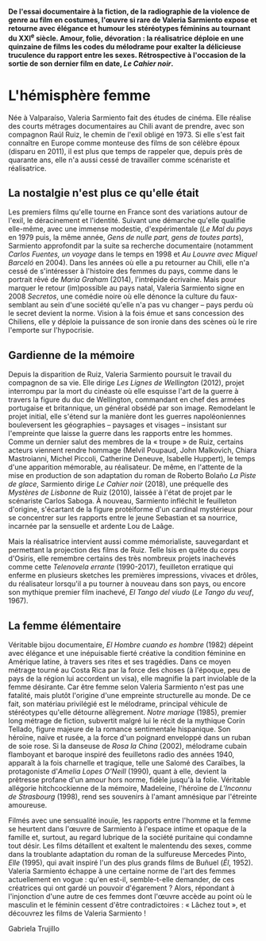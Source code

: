 **De l'essai documentaire à la fiction, de la radiographie de la violence de genre au film en costumes, l'œuvre si rare de Valeria Sarmiento expose et retourne avec élégance et humour les stéréotypes féminins au tournant du XXI<sup>e</sup> siècle. Amour, folie, dévoration : la réalisatrice déploie en une quinzaine de films les codes du mélodrame pour exalter la délicieuse truculence du rapport entre les sexes. Rétrospective à l'occasion de la sortie de son dernier film en date, _Le Cahier noir_.**

# L'hémisphère femme

Née à Valparaíso, Valeria Sarmiento fait des études de cinéma. Elle réalise des courts métrages documentaires au Chili avant de prendre, avec son compagnon Raúl Ruiz, le chemin de l'exil obligé en 1973. Si elle s'est fait connaître en Europe comme monteuse des films de son célèbre époux (disparu en 2011), il est plus que temps de rappeler que, depuis près de quarante ans, elle n'a aussi cessé de travailler comme scénariste et réalisatrice.

## La nostalgie n'est plus ce qu'elle était

Les premiers films qu'elle tourne en France sont des variations autour de l'exil, le déracinement et l'identité. Suivant une démarche qu'elle qualifie elle-même, avec une immense modestie, d'expérimentale (_Le Mal du pays_ en 1979 puis, la même année, _Gens de nulle part, gens de toutes parts_), Sarmiento approfondit par la suite sa recherche documentaire (notamment _Carlos Fuentes, un voyage_ dans le temps en 1998 et _Au Louvre avec Miquel Barceló_ en 2004). Dans les années où elle a pu retourner au Chili, elle n'a cessé de s'intéresser à l'histoire des femmes du pays, comme dans le portrait rêvé de _Maria Graham_ (2014), l'intrépide écrivaine. Mais pour marquer le retour (im)possible au pays natal, Valeria Sarmiento signe en 2008 _Secretos_, une comédie noire où elle dénonce la culture du faux-semblant au sein d'une société qu'elle n'a pas vu changer – pays perdu où le secret devient la norme. Vision à la fois émue et sans concession des Chiliens, elle y déploie la puissance de son ironie dans des scènes où le rire l'emporte sur l'hypocrisie.

## Gardienne de la mémoire

Depuis la disparition de Ruiz, Valeria Sarmiento poursuit le travail du compagnon de sa vie. Elle dirige _Les Lignes de Wellington_ (2012), projet interrompu par la mort du cinéaste où elle esquisse l'art de la guerre à travers la figure du duc de Wellington, commandant en chef des armées portugaise et britannique, un général obsédé par son image. Remodelant le projet initial, elle s'étend sur la manière dont les guerres napoléoniennes bouleversent les géographies – paysages et visages – insistant sur l'empreinte que laisse la guerre dans les rapports entre les hommes. Comme un dernier salut des membres de la « troupe » de Ruiz, certains acteurs viennent rendre hommage (Melvil Poupaud, John Malkovich, Chiara Mastroianni, Michel Piccoli, Catherine Deneuve, Isabelle Huppert), le temps d'une apparition mémorable, au réalisateur. De même, en l'attente de la mise en production de son adaptation du roman de Roberto Bolaño _La Piste de glace_, Sarmiento dirige _Le Cahier noir_ (2018), une préquelle des _Mystères de Lisbonne_ de Ruiz (2010), laissée à l'état de projet par le scénariste Carlos Saboga. À nouveau, Sarmiento infléchit le feuilleton d'origine, s'écartant de la figure protéiforme d'un cardinal mystérieux pour se concentrer sur les rapports entre le jeune Sebastian et sa nourrice, incarnée par la sensuelle et ardente Lou de Laâge.

Mais la réalisatrice intervient aussi comme mémorialiste, sauvegardant et permettant la projection des films de Ruiz. Telle Isis en quête du corps d'Osiris, elle remembre certains des très nombreux projets inachevés comme cette _Telenovela errante_ (1990-2017), feuilleton erratique qui enferme en plusieurs sketches les premières impressions, vivaces et drôles, du réalisateur lorsqu'il a pu tourner à nouveau dans son pays, ou encore son mythique premier film inachevé, _El Tango del viudo_ (_Le Tango du veuf_, 1967).

## La femme élémentaire

Véritable bijou documentaire, _El Hombre cuando es hombre_ (1982) dépeint avec élégance et une inépuisable fierté créative la condition féminine en Amérique latine, à travers ses rites et ses tragédies. Dans ce moyen métrage tourné au Costa Rica par la force des choses (à l'époque, peu de pays de la région lui accordent un visa), elle magnifie la part inviolable de la femme désirante. Car être femme selon Valeria Sarmiento n'est pas une fatalité, mais plutôt l'origine d'une empreinte structurelle au monde. De ce fait, son matériau privilégié est le mélodrame, principal véhicule de stéréotypes qu'elle détourne allègrement. _Notre mariage_ (1985), premier long métrage de fiction, subvertit malgré lui le récit de la mythique Corín Tellado, figure majeure de la romance sentimentale hispanique. Son héroïne, naïve et rusée, a la force d'un poignard enveloppé dans un ruban de soie rose. Si la danseuse de _Rosa la China_ (2002), mélodrame cubain flamboyant et baroque inspiré des feuilletons radio des années 1940, apparaît à la fois charnelle et tragique, telle une Salomé des Caraïbes, la protagoniste d'_Amelia Lopes O'Neill_ (1990), quant à elle, devient la prêtresse profane d'un amour hors norme, fidèle jusqu'à la folie. Véritable allégorie hitchcockienne de la mémoire, Madeleine, l'héroïne de _L'Inconnu de Strasbourg_ (1998), rend ses souvenirs à l'amant amnésique par l'étreinte amoureuse.

Filmés avec une sensualité inouïe, les rapports entre l'homme et la femme se heurtent dans l'œuvre de Sarmiento à l'espace intime et opaque de la famille et, surtout, au regard lubrique de la société puritaine qui condamne tout désir. Les films détaillent et exaltent le malentendu des sexes, comme dans la troublante adaptation du roman de la sulfureuse Mercedes Pinto, _Elle_ (1995), qui avait inspiré l'un des plus grands films de Buñuel (_Él_, 1952). Valeria Sarmiento échappe à une certaine norme de l'art des femmes actuellement en vogue : qu'en est-il, semble-t-elle demander, de ces créatrices qui ont gardé un pouvoir d'égarement ? Alors, répondant à l'injonction d'une autre de ces femmes dont l'œuvre accède au point où le masculin et le féminin cessent d'être contradictoires : « Lâchez tout », et découvrez les films de Valeria Sarmiento !

Gabriela Trujillo
